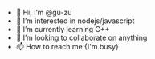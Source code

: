 - 👋 Hi, I’m @gu-zu
- 👀 I’m interested in nodejs/javascript
- 🌱 I’m currently learning C++
- 💞️ I’m looking to collaborate on anything
- 📫 How to reach me {I'm busy}

<!---
gu-zu/gu-zu is a ✨ special ✨ repository because its `README.md` (this file) appears on your GitHub profile.
You can click the Preview link to take a look at your changes.
--->
